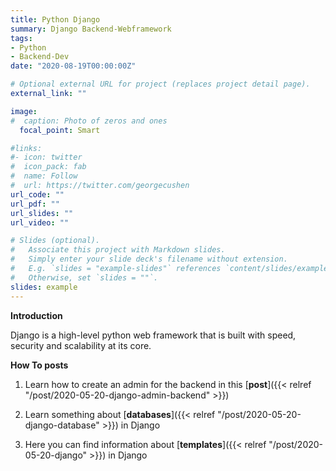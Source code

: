 ```yaml
---
title: Python Django
summary: Django Backend-Webframework
tags:
- Python
- Backend-Dev
date: "2020-08-19T00:00:00Z"

# Optional external URL for project (replaces project detail page).
external_link: ""

image:
#  caption: Photo of zeros and ones
  focal_point: Smart

#links:
#- icon: twitter
#  icon_pack: fab
#  name: Follow
#  url: https://twitter.com/georgecushen
url_code: ""
url_pdf: ""
url_slides: ""
url_video: ""

# Slides (optional).
#   Associate this project with Markdown slides.
#   Simply enter your slide deck's filename without extension.
#   E.g. `slides = "example-slides"` references `content/slides/example-slides.md`.
#   Otherwise, set `slides = ""`.
slides: example
---
```




**Introduction**
   
Django is a high-level python web framework that is built with speed, security and scalability at its core.


**How To posts**

  1. Learn how to create an admin for the backend in this [__post__]({{< relref "/post/2020-05-20-django-admin-backend" >}})

  2. Learn something about [__databases__]({{< relref "/post/2020-05-20-django-database" >}}) in Django

  3. Here you can find information about [__templates__]({{< relref "/post/2020-05-20-django" >}}) in Django